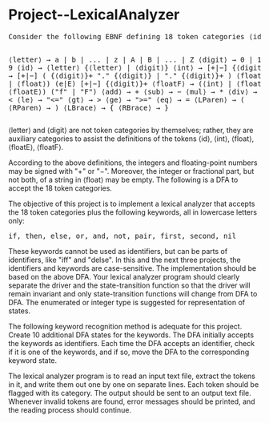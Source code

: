 # Project--LexicalAnalyzer

<div font="monaco">
  <pre>Consider the following EBNF defining 18 token categories ⟨id⟩ through ⟨RBrace⟩:

⟨letter⟩ → a | b | ... | z | A | B | ... | Z
⟨digit⟩ → 0 | 1 | ... | 9
⟨id⟩ → ⟨letter⟩ {⟨letter⟩ | ⟨digit⟩}
⟨int⟩ → [+|−] {⟨digit⟩}+
⟨float⟩ → [+|−] ( {⟨digit⟩}+ "." {⟨digit⟩}  |  "." {⟨digit⟩}+ )
⟨floatE⟩ → (⟨int⟩ | ⟨float⟩) (e|E) [+|−] {⟨digit⟩}+
⟨floatF⟩ → (⟨int⟩ | ⟨float⟩ | ⟨floatE⟩) ("f" | "F")
⟨add⟩ → +
⟨sub⟩ → −
⟨mul⟩ → *
⟨div⟩ → /
⟨lt⟩ → <
⟨le⟩ → "<="
⟨gt⟩ → >
⟨ge⟩ → ">="
⟨eq⟩ → =
⟨LParen⟩ → (
⟨RParen⟩ → )
⟨LBrace⟩ → {
⟨RBrace⟩ → }
</pre>

<p>⟨letter⟩ and ⟨digit⟩ are not token categories by themselves; rather, they are auxiliary categories to assist the definitions of the tokens ⟨id⟩, ⟨int⟩, ⟨float⟩, ⟨floatE⟩, ⟨floatF⟩.</p>

According to the above definitions, the integers and floating-point numbers may be signed with "+" or "−". Moreover, the integer or fractional part, but not both, of a string in ⟨float⟩ may be empty. The following is a DFA to accept the 18 token categories.

The objective of this project is to implement a lexical analyzer that accepts the 18 token categories plus the following keywords, all in lowercase letters only:

<pre>if, then, else, or, and, not, pair, first, second, nil</pre>

These keywords cannot be used as identifiers, but can be parts of identifiers, like "iff" and "delse". In this and the next three projects, the identifiers and keywords are case-sensitive. The implementation should be based on the above DFA. Your lexical analyzer program should clearly separate the driver and the state-transition function so that the driver will remain invariant and only state-transition functions will change from DFA to DFA. The enumerated or integer type is suggested for representation of states.

The following keyword recognition method is adequate for this project.
Create 10 additional DFA states for the keywords.
The DFA initially accepts the keywords as identifiers.
Each time the DFA accepts an identifier, check if it is one of the keywords, and if so, move the DFA to the corresponding keyword state.

The lexical analyzer program is to read an input text file, extract the tokens in it, and write them out one by one on separate lines. Each token should be flagged with its category. The output should be sent to an output text file. Whenever invalid tokens are found, error messages should be printed, and the reading process should continue.
</div>

